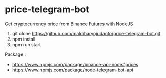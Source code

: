 # price-telegram-bot
Get cryptocurrency price from Binance Futures with NodeJS

1. git clone https://github.com/maldiharyojudanto/price-telegram-bot.git
2. npm install
3. npm run start

Package : 
- https://www.npmjs.com/package/binance-api-node#prices
- https://www.npmjs.com/package/node-telegram-bot-api
